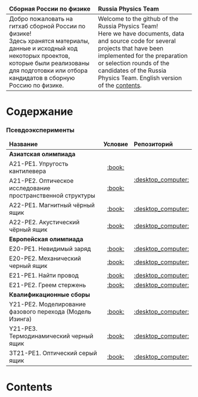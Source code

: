 <table>
	<thead>
		<tr>
			<td><strong>Сборная России по физике</strong></td>
			<td><strong>Russia Physics Team</strong></td>
		</tr>
	</thead>
	<tbody>
		<tr>
			<td>Добро пожаловать на гитхаб сборной России по физике!<br />Здесь хранятся материалы, данные и исходный код некоторых проектов, которые были реализованы для подготовки или отбора кандидатов в сборную Россию по физике.</td>
			<td>Welcome to the github of the Russia Physics Team!<br />Here we have documents, data and source code for several projects that have been implemented for the preparation or selection rounds of the candidates of the Russia Physics Team. English version of the <a href="#contents_en">contents</a>.</td>
		</tr>
	</tbody>
</table>

# Содержание
### Псевдоэксперименты
<table>
	<thead>
		<tr>
			<td><strong>Название</strong></td>
			<td><strong>Условие</strong></td>
			<td><strong>Репозиторий</strong></td>
		</tr>
	</thead>
	<tbody>
		<tr>
			<td colspan="3"><strong>Азиатская олимпиада</strong></td>
		</tr>
		<tr>
			<td>A21-PE1. Упругость кантилевера</td>
			<td align="center"><a href="https://pho.rs/p/294">:book:</a></td>
			<td align="center" rowspan="2"><a href="https://github.com/pho-rs/A21-PE1-PE2.-Elasticity-of-cantilever.-Spatial-structure">:desktop_computer:</a></td>
		</tr>
		<tr>
			<td>A21-PE2. Оптическое исследование пространственной структуры</td>
			<td align="center"><a href="https://pho.rs/p/295">:book:</a></td>
		</tr>
		<tr>
			<td>A22-PE1. Магнитный чёрный ящик</td>
			<td align="center"><a href="https://pho.rs/p/3096">:book:</a></td>
			<td align="center"><a href="https://github.com/pho-rs/A22-E1.-Magnetic-black-box">:desktop_computer:</a></td>
		</tr>
		<tr>
			<td>A22-PE2. Акустический чёрный ящик</td>
			<td align="center"><a href="https://pho.rs/p/3095">:book:</a></td>
			<td align="center"><a href="https://github.com/pho-rs/A22-E2.-Acoustic-black-box">:desktop_computer:</a></td>
		</tr>
		<tr>
			<td colspan="3"><strong>Европейская олимпиада</strong></td>
		</tr>
		<tr>
			<td>E20-PE1. Невидимый заряд</td>
			<td align="center"><a href="https://pho.rs/p/1309">:book:</a></td>
			<td align="center"><a href="https://github.com/pho-rs/E20-PE1.-Hidden-charge">:desktop_computer:</a></td>
		</tr>
		<tr>
			<td>E20-PE2. Механический черный ящик</td>
			<td align="center"><a href="https://pho.rs/p/1314">:book:</a></td>
			<td align="center"><a href="https://github.com/pho-rs/E20-PE2.-Mechanical-black-box">:desktop_computer:</a></td>
		</tr>
		<tr>
			<td>E21-PE1. Найти провод</td>
			<td align="center"><a href="https://pho.rs/p/1319">:book:</a></td>
			<td align="center"><a href="https://github.com/pho-rs/E21-PE1.-Hidden-wire">:desktop_computer:</a></td>
		</tr>
		<tr>
			<td>E21-PE2. Греем стержень</td>
			<td align="center"><a href="https://pho.rs/p/1321">:book:</a></td>
			<td align="center"><a href="https://github.com/pho-rs/E21-PE2.-Hot-cylinder">:desktop_computer:</a></td>
		</tr>
		<tr>
			<td colspan="3"><strong>Квалификационные сборы</strong></td>
		</tr>
		<tr>
			<td>Y21-PE2. Моделирование фазового перехода (Модель Изинга)</td>
			<td align="center"><a href="https://pho.rs/p/243">:book:</a></td>
			<td align="center"><a href="https://github.com/pho-rs/Y21-PE2.-Ising-Model">:desktop_computer:</a></td>
		</tr>
		<tr>
			<td>Y21-PE3. Термодинамический черный ящик</td>
			<td align="center"><a href="https://pho.rs/p/244">:book:</a></td>
			<td align="center"><a href="https://github.com/pho-rs/Y21-PE3.-Black-box-in-thermodynamics">:desktop_computer:</a></td>
		</tr>
		<tr>
			<td>3T21-PE1. Оптический серый ящик</td>
			<td align="center"><a href="https://pho.rs/p/1329">:book:</a></td>
			<td align="center"><a href="https://github.com/pho-rs/3T21-PE1.-Optical-black-box">:desktop_computer:</a></td>
		</tr>
	</tbody>
</table>

<h1 id="contents_en">Contents</h1>
